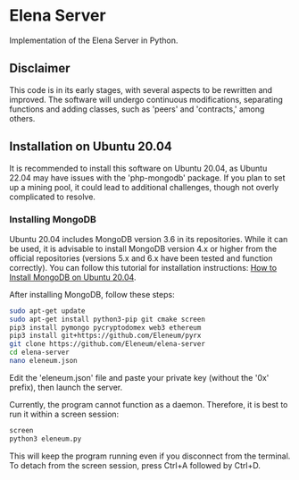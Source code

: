 # Elena Server
Implementation of the Elena Server in Python.

## Disclaimer
This code is in its early stages, with several aspects to be rewritten and improved. The software will undergo continuous modifications, separating functions and adding classes, such as 'peers' and 'contracts,' among others.

## Installation on Ubuntu 20.04
It is recommended to install this software on Ubuntu 20.04, as Ubuntu 22.04 may have issues with the 'php-mongodb' package. If you plan to set up a mining pool, it could lead to additional challenges, though not overly complicated to resolve.

### Installing MongoDB
Ubuntu 20.04 includes MongoDB version 3.6 in its repositories. While it can be used, it is advisable to install MongoDB version 4.x or higher from the official repositories (versions 5.x and 6.x have been tested and function correctly). You can follow this tutorial for installation instructions: [How to Install MongoDB on Ubuntu 20.04](https://www.digitalocean.com/community/tutorials/how-to-install-mongodb-on-ubuntu-20-04).

After installing MongoDB, follow these steps:

```bash
sudo apt-get update
sudo apt-get install python3-pip git cmake screen
pip3 install pymongo pycryptodomex web3 ethereum
pip3 install git+https://github.com/Eleneum/pyrx
git clone https://github.com/Eleneum/elena-server
cd elena-server
nano eleneum.json
```

Edit the 'eleneum.json' file and paste your private key (without the '0x' prefix), then launch the server.

Currently, the program cannot function as a daemon. Therefore, it is best to run it within a screen session:

```bash
screen
python3 eleneum.py
```

This will keep the program running even if you disconnect from the terminal. To detach from the screen session, press Ctrl+A followed by Ctrl+D.
